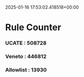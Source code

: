 2025-01-16 17:53:02.418518+00:00
# Rule Counter 
 ### UCATE : 508728

 ### Veneto : 446812

 ### Allowlist : 13930